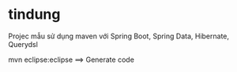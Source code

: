 # tindung
Projec mẫu sử dụng maven với Spring Boot, Spring Data, Hibernate, Querydsl

mvn eclipse:eclipse ==> Generate code
